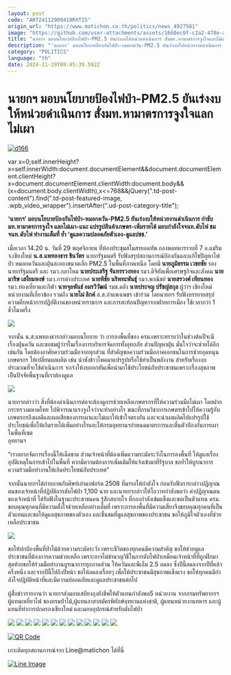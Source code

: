 ```yaml
---
layout: post
code: "ART24112909418RXTI5"
origin_url: "https://www.matichon.co.th/politics/news_4927581"
image: "https://github.com/user-attachments/assets/1660ec0f-c2a2-478e-acb7-cb4d98438b10"
title: "นายกฯ มอบนโยบายป้องไฟป่า-PM2.5 ยันเร่งงบให้หน่วยดำเนินการ สั่งมท.หามาตรการจูงใจแลกไม่เผา"
description: "'นายกฯ' มอบนโยบายป้องกันไฟป่า-หมอกควัน-PM2.5 ยันเร่งงบให้หน่วยงานดำเนินการ กำชับ มท.หามาตรการจูงใจ แลกไม่เผา-แนะ แปรรูปสินค้าเกษตร-เพิ่มรายได้"
category: "POLITICS"
language: "th"
date: 2024-11-29T09:45:39.592Z
---
```


# นายกฯ มอบนโยบายป้องไฟป่า-PM2.5 ยันเร่งงบให้หน่วยดำเนินการ สั่งมท.หามาตรการจูงใจแลกไม่เผา

[![](https://www.matichon.co.th/wp-content/uploads/2024/11/d166.jpg "d166")](https://www.matichon.co.th/wp-content/uploads/2024/11/d166.jpg)

var x=0;self.innerHeight?x=self.innerWidth:document.documentElement&&document.documentElement.clientHeight?x=document.documentElement.clientWidth:document.body&&(x=document.body.clientWidth),x<=768&&jQuery(".td-post-content").find(".td-post-featured-image, .wpb\_video\_wrapper").insertAfter(".ud-post-category-title");

**‘นายกฯ’ มอบนโยบายป้องกันไฟป่า-หมอกควัน-PM2.5 ยันเร่งงบให้หน่วยงานดำเนินการ กำชับ มท.หามาตรการจูงใจ แลกไม่เผา-แนะ แปรรูปสินค้าเกษตร-เพิ่มรายได้ มอบกำลังใจจนท.ดับไฟ ชมจนท.ดับไฟ ทำงานเต็มที่ ย้ำ ‘ดูแลความปลอดภัยตัวเอง-ดูแลปชช.’**

เมื่อเวลา 14.20 น. วันที่ 29 พฤศจิกายน ที่ห้องประชุมสโมสรยอดทัพ กองพลทหารราบที่ 7 อ.แม่ริม จ.เชียงใหม่ **น.ส.แพทองธาร ชินวัตร** นายกรัฐมนตรี รับฟังสรุปสถานการณ์ป้องกันและแก้ไขปัญหาไฟป่า หมอกควันและฝุ่นละอองขนาดเล็ก PM2.5 ในพื้นที่ภาคเหนือ โดยมี **นายภูมิธรรม เวชยชัย** รองนายกรัฐมนตรี และ รมว.กลาโหม **นายประเสริฐ จันทรรวงทอง** รมว.ดิจิทัลเพื่อเศรษฐกิจและสังคม **นายมาริษ เสงี่ยมพงษ์** รมว.การต่างประเทศ **นายพิชัย นริพทะพันธุ์** รมว.พาณิชย์ **นายสรวงศ์ เทียนทอง** รมว.ท่องเที่ยวและกีฬา **นายจุลพันธ์ อมรวิวัฒน์** รมช.คลัง **นายประจญ ปรัชญ์สกุล** ผู้ว่าฯ เชียงใหม่ หน่วยงานที่เกี่ยวข้อง รวมถึง **นายไผ่ ลิกค์** ส.ส.กำแพงเพชร เข้าร่วม โดยนายกฯ รับฟังบรรยายสรุปความคืบหน้าการปฏิบัติงานของหน่วยราชการ และการสะท้อนปัญหาจากฝ่ายการเมือง ใช้เวลากว่า 1 ชั่วโมงครึ่ง

![](https://www.matichon.co.th/wp-content/uploads/2024/11/S__26353791_0.jpg)

จากนั้น น.ส.แพทองธารกล่าวมอบนโยบาย ว่า การลงพื้นที่ของ ครม.เพราะทราบว่าในช่วงต้นปีจะมีเรื่องฝุ่นควัน และขอชมผู้ว่าฯในเรื่องการบริหารจัดการทั้งอุทกภัย ส่วนปัญหาฝุ่น มั่นใจว่าจะช่วยได้อีกเช่นกัน โดยต้องอาศัยความร่วมมือจากทุกส่วน ที่สำคัญขอความร่วมมือภาคเอกชนในการช่วยอุดหนุนเกษตรกร ให้เปลี่ยนผลผลิต เช่น นำซังข้าวโพดมาแปรรูปหรือใช้ทำเป็นพลังงาน สำหรับเรื่องงบประมาณที่จะใช้ดำเนินการ จะเร่งให้งบออกทันเพื่อนำมาใช้ประโยชน์กับประชาชนเพราะเรื่องสุขภาพเป็นปัจจัยพื้นฐานที่เราต้องดูแล

![](https://www.matichon.co.th/wp-content/uploads/2024/11/S__26353758_0.jpg)

นายกฯกล่าวว่า สิ่งที่ต้องดำเนินการต่อจะต้องดูการช่วยเหลือเกษตรกรที่ให้ความร่วมมือไม่เผา โดยฝากกระทรวงมหาดไทย ไปพิจารณาแรงจูงใจว่าจะทำอย่างไร ขณะที่กรมวิชาการเกษตรเข้าไปให้ความรู้กับเกษตรกรถึงผลดีและผลเสียของการเผาและไม่เผาให้เข้าใจตรงกัน และจะนำผลผลิตไปแปรรูปใช้ประโยชน์เพื่อให้เกิดรายได้เพิ่มอย่างไรและให้กรมอุทยานฯกำหนดมาตรการและตื่นตัวป้องกันการเผาในพื้นที่เขต  
อุทยานฯ

“เราอยากจัดการเรื่องนี้ให้เด็ดขาด ส่วนเจ้าหน้าที่ต้องเพิ่มความระมัดระวังในการลงพื้นที่ ให้ดูแลเรื่องอุบัติเหตุในการเข้าไปในพื้นที่ หากมีความต้องการเพิ่มเติมให้แจ้งเข้ามาที่รัฐบาล ขอย้ำให้บูรณาการความร่วมมือทำงานให้เกิดประโยชน์กับประเทศ”

จากนั้นนายกฯได้ถ่ายภาพกับศิษย์เก่ามงฟอร์ต 2508 ที่มารอให้กำลังใจ ก่อนรับฟังการกล่าวปฏิญาณตนของเจ้าหน้าที่ปฏิบัติการดับไฟป่า 1,100 นาย และนายกฯกล่าวให้โอวาทกำลังพลว่า คำปฏิญาณตนของเจ้าหน้าที่ ได้รับฟังในฐานะประชาชนคน รู้สึกสบายใจ ที่กองกำลังเข้มแข็งและขอเป็นตัวแทน ครม. ขอบคุณทุกคนที่มีความตั้งใจช่วยเหลืออย่างเต็มที่ เพราะการลงพื้นที่มีความเสี่ยงจึงขอบคุณทุกคนที่เป็นตัวแทนและขอให้ดูแลสุขภาพของตัวเอง และชื่นชมที่ดูแลสุขภาพของประชาชน ขอให้ภูมิใจตัวเองที่ช่วยเหลือประชาชน

![](https://www.matichon.co.th/wp-content/uploads/2024/11/S__26353786_0.jpg)

ขอให้ปกป้องพื้นที่ป่าไม้ด้วยความระมัดระวัง เพราะชีวิตของทุกคนมีความสำคัญ ขอให้ช่วยดูแลประชาชนที่ต้องการความช่วยเหลือ เพราะอาจไม่ชำนาญวิธีในการดับไฟป่าเหมือนเจ้าหน้าที่ที่ถูกฝึกมา สุดท้ายขอให้ร่วมมือทำงานบูรณาการทุกภาคส่วน ให้ควันและพีเอ็ม 2.5 ลดลง ซึ่งปีนี้ลดลงจากปีที่แล้วครึ่งหนึ่ง และจากปีนี้ไปถึงปีหน้า ขอให้ลดลงเรื่อยๆ เพื่อให้ประชาชนมีสุขภาพแข็งแรง ขอให้ทุกคนมีกำลังใจปฎิบัติหน้าที่และมีความปลอดภัยและดูแลประชาชนต่อไป

ผู้สื่อข่าวรายงานว่า นายกฯส่งมอบเสบียงถุงยังชีพให้ตัวแทนกำลังพล5 หน่วยงาน จากกรมทรัพยากรฯ ผู้แทนเหยี่ยวไฟ ของกรมป่าไม้,ผู้แทนอาสาสมัครพิทักษ์อุทยานแห่งชาติ, ผู้แทนหน่วยงานทหาร และผู้แทนที่ทำการปกครองเชียงใหม่ และมอบอุปกรณ์สำหรับดับไฟป่า

![](https://www.matichon.co.th/wp-content/uploads/2024/11/S__26353783_0.jpg) ![](https://www.matichon.co.th/wp-content/uploads/2024/11/S__26353762_0.jpg) ![](https://www.matichon.co.th/wp-content/uploads/2024/11/S__26353759_0.jpg) ![](https://www.matichon.co.th/wp-content/uploads/2024/11/S__26353750_0.jpg) ![](https://www.matichon.co.th/wp-content/uploads/2024/11/S__26353716.jpg) ![](https://www.matichon.co.th/wp-content/uploads/2024/11/S__26353695_0.jpg) ![](https://www.matichon.co.th/wp-content/uploads/2024/11/S__26353689_0.jpg) ![](https://www.matichon.co.th/wp-content/uploads/2024/11/S__26353686_0.jpg) ![](https://www.matichon.co.th/wp-content/uploads/2024/11/S__26353682_0.jpg) ![](https://www.matichon.co.th/wp-content/uploads/2024/11/S__26353669_0.jpg) ![](https://www.matichon.co.th/wp-content/uploads/2024/11/S__26353792_0.jpg) ![](https://www.matichon.co.th/wp-content/uploads/2024/11/S__170467339_0.jpg) ![](https://www.matichon.co.th/wp-content/uploads/2024/11/S__170467341.jpg)

[![QR Code](https://www.matichon.co.th/wp-content/uploads/2023/07/wob1371z.jpg)](https://lin.ee/ht0nDxX)

เกาะติดทุกสถานการณ์จาก Line@matichon ได้ที่นี่

[![Line Image](https://www.matichon.co.th/wp-content/uploads/2023/07/th.png)](https://lin.ee/ht0nDxX)